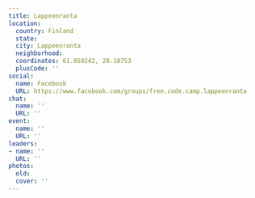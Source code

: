 ```yaml
---
title: Lappeenranta
location:
  country: Finland
  state: 
  city: Lappeenranta
  neighborhood: 
  coordinates: 61.058242, 28.18753
  plusCode: ''
social:
  name: Facebook
  URL: https://www.facebook.com/groups/free.code.camp.lappeenranta
chat:
  name: ''
  URL: ''
event:
  name: ''
  URL: ''
leaders:
- name: ''
  URL: ''
photos:
  old: 
  cover: ''
---
```

